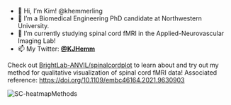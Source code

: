 - 🙂 Hi, I’m Kim! @khemmerling
- 🧪 I’m a Biomedical Engineering PhD candidate at Northwestern University.
- 🔬 I’m currently studying spinal cord fMRI in the Applied-Neurovascular Imaging Lab!
- 📫 My Twitter: [**@KJHemm**](https://twitter.com/KJHemm)

Check out [BrightLab-ANVIL/spinalcordplot](https://github.com/BrightLab-ANVIL/spinalcordplot) to learn about and try out my method for qualitative visualization of spinal cord fMRI data! Associated reference: https://doi.org/10.1109/embc46164.2021.9630903

![SC-heatmapMethods](https://user-images.githubusercontent.com/58479760/123332103-b4cfc480-d505-11eb-907d-2a3507c83e67.jpg)

<!---
khemmerling/khemmerling is a ✨ special ✨ repository because its `README.md` (this file) appears on your GitHub profile.
You can click the Preview link to take a look at your changes.
--->
